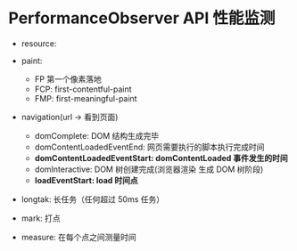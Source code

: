 # PerformanceObserver API 性能监测
- resource:
- paint: 
  - FP 第一个像素落地
  - FCP: first-contentful-paint
  - FMP: first-meaningful-paint
- navigation(url -> 看到页面)
  - domComplete: DOM 结构生成完毕
  - domContentLoadedEventEnd: 网页需要执行的脚本执行完成时间
  - **domContentLoadedEventStart: domContentLoaded 事件发生的时间**
  - domInteractive: DOM 树创建完成(浏览器渲染 生成 DOM 树阶段)
  - **loadEventStart: load 时间点**

- longtak: 长任务（任何超过 50ms 任务）
- mark: 打点
- measure: 在每个点之间测量时间